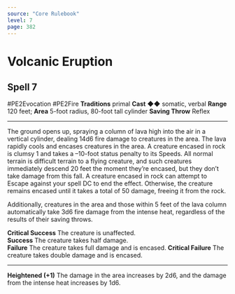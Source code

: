 ```yaml
---
source: "Core Rulebook"
level: 7
page: 382
---
```


# Volcanic Eruption
## Spell 7
#PE2Evocation #PE2Fire 
**Traditions** primal
**Cast** ◆◆ somatic, verbal
**Range** 120 feet; **Area** 5-foot radius, 80-foot tall cylinder
**Saving Throw** Reflex

-----
The ground opens up, spraying a column of lava high into the air in a vertical cylinder, dealing 14d6 fire damage to creatures in the area. The lava rapidly cools and encases creatures in the area. A creature encased in rock is clumsy 1 and takes a –10-foot status penalty to its Speeds. All normal terrain is difficult terrain to a flying creature, and such creatures immediately descend 20 feet the moment they’re encased, but they don’t take damage from this fall. A creature encased in rock can attempt to Escape against your spell DC to end the effect. Otherwise, the creature remains encased until it takes a total of 50 damage, freeing it from the rock.

Additionally, creatures in the area and those within 5 feet of the lava column automatically take 3d6 fire damage from the intense heat, regardless of the results of their saving throws. 

**Critical Success** The creature is unaffected.  
**Success** The creature takes half damage.  
**Failure** The creature takes full damage and is encased. 
**Critical Failure** The creature takes double damage and is encased. 

---
**Heightened (+1)** The damage in the area increases by 2d6, and the damage from the intense heat increases by 1d6.